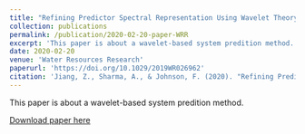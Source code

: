 ```yaml
---
title: "Refining Predictor Spectral Representation Using Wavelet Theory for Improved Natural System Modeling"
collection: publications
permalink: /publication/2020-02-20-paper-WRR
excerpt: 'This paper is about a wavelet-based system predition method.'
date: 2020-02-20
venue: 'Water Resources Research'
paperurl: 'https://doi.org/10.1029/2019WR026962'
citation: 'Jiang, Z., Sharma, A., & Johnson, F. (2020). "Refining Predictor Spectral Representation Using Wavelet Theory for Improved Natural System Modeling." <i>Water Resources Research</i>. 56(3), e2019WR026962.'
---
```

This paper is about a wavelet-based system predition method.

[Download paper here](http://zejiang-unsw.github.io/files/Jiang-WRR-2020.pdf)

